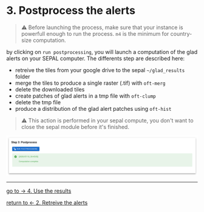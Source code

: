# 3. Postprocess the alerts

> :warning: Before launching the process, make sure that your instance is powerfull enough to run the process. `m4` is the minimum for country-size computation.

by clicking on `run postprocessing`, you will launch a computation of the glad alerts on your SEPAL computer. The differents step are described here:

- retreive the tiles from your google drive to the sepal `~/glad_results` folder
- merge the tiles to produce a single raster (.tif) with `oft-merg`
- delete the downloaded tiles
- create patches of glad alerts in a tmp file with `oft-clump`
- delete the tmp file
- produce a distribution of the glad alert patches using `oft-hist`

> :warning: This action is performed in your sepal compute, you don't want to close the sepal module before it's finished.

![postprocessing](./img/postprocess.png) 

---
[ go to  &rarr; 4. Use the results](./results.md)  

[return to &larr; 2. Retreive the alerts](./retreive_alert.md)
